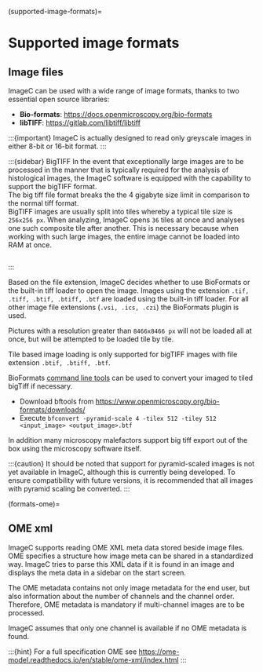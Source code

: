 (supported-image-formats)=
# Supported image formats

## Image files

ImageC can be used with a wide range of image formats, thanks to two essential open source libraries:

- **Bio-formats**: <https://docs.openmicroscopy.org/bio-formats>
- **libTIFF**: <https://gitlab.com/libtiff/libtiff>


:::{important}
ImageC is actually designed to read only greyscale images in either 8-bit or 16-bit format.
:::

:::{sidebar} BigTIFF
In the event that exceptionally large images are to be processed in the manner that is typically required for the analysis of histological images, the ImageC software is equipped with the capability to support the bigTIFF format. 
</br>
The big tiff file format breaks the the 4 gigabyte size limit in comparison to the normal tiff format.
</br>
BigTIFF images are usually split into tiles whereby a typical tile size is `256x256 px`.
When analyzing, ImageC opens `36` tiles at once and analyses one such composite tile after another.
This is necessary because when working with such large images, the entire image cannot be loaded into RAM at once.

```{image} images/tiles.png
```
:::

Based on the file extension, ImageC decides whether to use BioFormats or the built-in tiff loader to open the image.
Images using the extension `.tif, .tiff, .btif, .btiff, .btf` are loaded using the built-in tiff loader.
For all other image file extensions (`.vsi, .ics, .czi`) the BioFormats plugin is used.

Pictures with a resolution greater than `8466x8466 px` will not be loaded all at once, but will be attempted to be loaded tile by tile.

Tile based image loading is only supported for bigTIFF images with file extension `.btif, .btiff, .btf`.

BioFormats [command line tools](https://www.openmicroscopy.org/bio-formats/downloads/) can be used to convert your imaged to tiled bigTiff if necessary.

- Download bftools from <https://www.openmicroscopy.org/bio-formats/downloads/>
- Execute `bfconvert -pyramid-scale 4 -tilex 512 -tiley 512 <input_image> <output_image>.btf`

In addition many microscopy malefactors support big tiff export out of the box using the microscopy software itself.

:::{caution}
It should be noted that support for pyramid-scaled images is not yet available in ImageC, although this is currently being developed. To ensure compatibility with future versions, it is recommended that all images with pyramid scaling be converted.
:::

(formats-ome)=
## OME xml

ImageC supports reading OME XML meta data stored beside image files.
OME specifies a structure how image meta can be shared in a standardized way.
ImageC tries to parse this XML data if it is found in an image and displays the meta data in a sidebar on the start screen.

The OME metadata contains not only image metadata for the end user, but also information about the number of channels and the channel order.
Therefore, OME metadata is mandatory if multi-channel images are to be processed.

ImageC assumes that only one channel is available if no OME metadata is found.

:::{hint}
For a full specification OME see <https://ome-model.readthedocs.io/en/stable/ome-xml/index.html>
:::